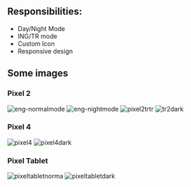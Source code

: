 ## Responsibilities:
- Day/Night Mode
- ING/TR mode
- Custom Icon
- Responsive design

## Some images

### Pixel 2

![eng-normalmode](https://github.com/ozenkadir/TechCareer-KotlinBootcamp-Odev3/assets/92018201/f77ef999-c659-4ce7-90a2-02d559c7a8d3)
![eng-nightmode](https://github.com/ozenkadir/TechCareer-KotlinBootcamp-Odev3/assets/92018201/ef5550ed-afb5-4d51-a200-004864cedaa9)
![pixel2trtr](https://github.com/ozenkadir/TechCareer-KotlinBootcamp-Odev3/assets/92018201/94ebeed3-dfd2-48a4-83d6-61c569530674)
![tr2dark](https://github.com/ozenkadir/TechCareer-KotlinBootcamp-Odev3/assets/92018201/fcd76f25-3aa7-4bcb-a7e3-bf0cac0b9b30)

### Pixel 4
![pixel4](https://github.com/ozenkadir/TechCareer-KotlinBootcamp-Odev3/assets/92018201/c13fa038-dd29-49fc-963f-d3ae77b34756)
![pixel4dark](https://github.com/ozenkadir/TechCareer-KotlinBootcamp-Odev3/assets/92018201/aeb7fc9d-5db1-44ac-9d27-5c134cf111cf)

### Pixel Tablet
![pixeltabletnorma](https://github.com/ozenkadir/TechCareer-KotlinBootcamp-Odev3/assets/92018201/3aee4621-2e40-4af9-be86-ad7a7308cf51)
![pixeltabletdark](https://github.com/ozenkadir/TechCareer-KotlinBootcamp-Odev3/assets/92018201/09644a13-e171-488e-891d-1f6ddb72a859)

